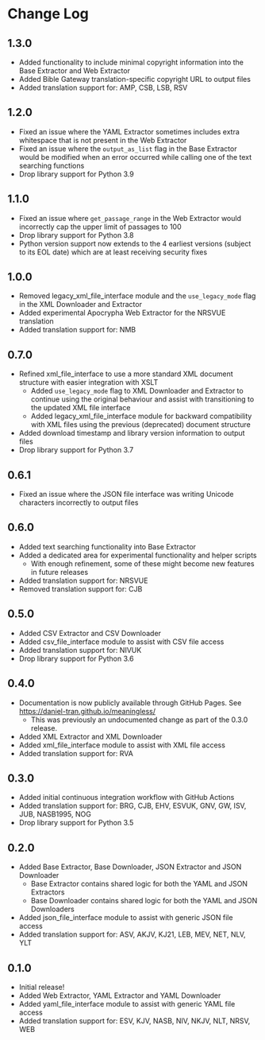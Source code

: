 # Change Log

## 1.3.0
- Added functionality to include minimal copyright information into the Base Extractor and Web Extractor
- Added Bible Gateway translation-specific copyright URL to output files
- Added translation support for: AMP, CSB, LSB, RSV

## 1.2.0
- Fixed an issue where the YAML Extractor sometimes includes extra whitespace that is not present in the Web Extractor
- Fixed an issue where the `output_as_list` flag in the Base Extractor would be modified when an error occurred while calling one of the text searching functions
- Drop library support for Python 3.9

## 1.1.0
- Fixed an issue where `get_passage_range` in the Web Extractor would incorrectly cap the upper limit of passages to 100
- Drop library support for Python 3.8
- Python version support now extends to the 4 earliest versions (subject to its EOL date) which are at least receiving security fixes

## 1.0.0
- Removed legacy_xml_file_interface module and the `use_legacy_mode` flag in the XML Downloader and Extractor
- Added experimental Apocrypha Web Extractor for the NRSVUE translation
- Added translation support for: NMB

## 0.7.0
- Refined xml_file_interface to use a more standard XML document structure with easier integration with XSLT
  - Added `use_legacy_mode` flag to XML Downloader and Extractor to continue using the original behaviour and assist with transitioning to the updated XML file interface
  - Added legacy_xml_file_interface module for backward compatibility with XML files using the previous (deprecated) document structure
- Added download timestamp and library version information to output files
- Drop library support for Python 3.7

## 0.6.1
- Fixed an issue where the JSON file interface was writing Unicode characters incorrectly to output files

## 0.6.0
- Added text searching functionality into Base Extractor
- Added a dedicated area for experimental functionality and helper scripts
  - With enough refinement, some of these might become new features in future releases
- Added translation support for: NRSVUE
- Removed translation support for: CJB

## 0.5.0
- Added CSV Extractor and CSV Downloader
- Added csv_file_interface module to assist with CSV file access
- Added translation support for: NIVUK
- Drop library support for Python 3.6

## 0.4.0
- Documentation is now publicly available through GitHub Pages. See https://daniel-tran.github.io/meaningless/
  - This was previously an undocumented change as part of the 0.3.0 release.
- Added XML Extractor and XML Downloader
- Added xml_file_interface module to assist with XML file access
- Added translation support for: RVA

## 0.3.0
- Added initial continuous integration workflow with GitHub Actions
- Added translation support for: BRG, CJB, EHV, ESVUK, GNV, GW, ISV, JUB, NASB1995, NOG
- Drop library support for Python 3.5

## 0.2.0
- Added Base Extractor, Base Downloader, JSON Extractor and JSON Downloader
  - Base Extractor contains shared logic for both the YAML and JSON Extractors
  - Base Downloader contains shared logic for both the YAML and JSON Downloaders
- Added json_file_interface module to assist with generic JSON file access
- Added translation support for: ASV, AKJV, KJ21, LEB, MEV, NET, NLV, YLT

## 0.1.0

- Initial release!
- Added Web Extractor, YAML Extractor and YAML Downloader
- Added yaml_file_interface module to assist with generic YAML file access
- Added translation support for: ESV, KJV, NASB, NIV, NKJV, NLT, NRSV, WEB
